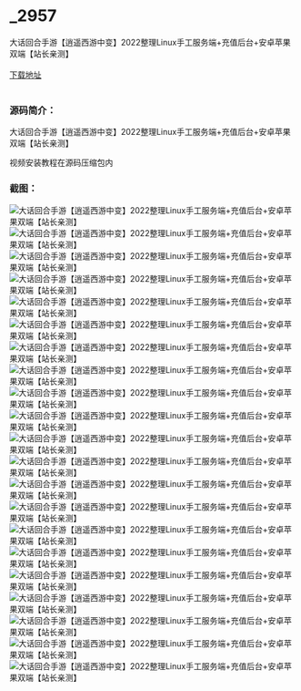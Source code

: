 # _2957
大话回合手游【逍遥西游中变】2022整理Linux手工服务端+充值后台+安卓苹果双端【站长亲测】
<br/></br>
[下载地址](https://www.uuid2.com/2957.html "下载地址")
<br/></br>
<h3>源码简介：</h3>
<p>大话回合手游【逍遥西游中变】2022整理Linux手工服务端+充值后台+安卓苹果双端【站长亲测】<p>
<p>视频安装教程在源码压缩包内<p>
<h3>截图：</h3>
<img src="https://www.uuid2.com/wp-content/uploads/img/202205/575cae0520.jpg" alt="大话回合手游【逍遥西游中变】2022整理Linux手工服务端+充值后台+安卓苹果双端【站长亲测】"><img src="https://www.uuid2.com/wp-content/uploads/img/202205/575cae0842.jpg" alt="大话回合手游【逍遥西游中变】2022整理Linux手工服务端+充值后台+安卓苹果双端【站长亲测】"><img src="https://www.uuid2.com/wp-content/uploads/img/202205/575cae0951.jpg" alt="大话回合手游【逍遥西游中变】2022整理Linux手工服务端+充值后台+安卓苹果双端【站长亲测】"><img src="https://www.uuid2.com/wp-content/uploads/img/202205/575cae0772.jpg" alt="大话回合手游【逍遥西游中变】2022整理Linux手工服务端+充值后台+安卓苹果双端【站长亲测】"><img src="https://www.uuid2.com/wp-content/uploads/img/202205/c032086634.jpg" alt="大话回合手游【逍遥西游中变】2022整理Linux手工服务端+充值后台+安卓苹果双端【站长亲测】"><img src="https://www.uuid2.com/wp-content/uploads/img/202205/c032086542.jpg" alt="大话回合手游【逍遥西游中变】2022整理Linux手工服务端+充值后台+安卓苹果双端【站长亲测】"><img src="https://www.uuid2.com/wp-content/uploads/img/202205/c032086994.jpg" alt="大话回合手游【逍遥西游中变】2022整理Linux手工服务端+充值后台+安卓苹果双端【站长亲测】"><img src="https://www.uuid2.com/wp-content/uploads/img/202205/c032086649.jpg" alt="大话回合手游【逍遥西游中变】2022整理Linux手工服务端+充值后台+安卓苹果双端【站长亲测】"><img src="https://www.uuid2.com/wp-content/uploads/img/202205/c032086338.jpg" alt="大话回合手游【逍遥西游中变】2022整理Linux手工服务端+充值后台+安卓苹果双端【站长亲测】"><img src="https://www.uuid2.com/wp-content/uploads/img/202205/c032086848.jpg" alt="大话回合手游【逍遥西游中变】2022整理Linux手工服务端+充值后台+安卓苹果双端【站长亲测】"><img src="https://www.uuid2.com/wp-content/uploads/img/202205/c032086796.jpg" alt="大话回合手游【逍遥西游中变】2022整理Linux手工服务端+充值后台+安卓苹果双端【站长亲测】"><img src="https://www.uuid2.com/wp-content/uploads/img/202205/8cd8212805.jpg" alt="大话回合手游【逍遥西游中变】2022整理Linux手工服务端+充值后台+安卓苹果双端【站长亲测】"><img src="https://www.uuid2.com/wp-content/uploads/img/202205/8cd8212434.jpg" alt="大话回合手游【逍遥西游中变】2022整理Linux手工服务端+充值后台+安卓苹果双端【站长亲测】"><img src="https://www.uuid2.com/wp-content/uploads/img/202205/8cd8212936.jpg" alt="大话回合手游【逍遥西游中变】2022整理Linux手工服务端+充值后台+安卓苹果双端【站长亲测】"><img src="https://www.uuid2.com/wp-content/uploads/img/202205/8cd8212895.jpg" alt="大话回合手游【逍遥西游中变】2022整理Linux手工服务端+充值后台+安卓苹果双端【站长亲测】"><img src="https://www.uuid2.com/wp-content/uploads/img/202205/8cd8212495.jpg" alt="大话回合手游【逍遥西游中变】2022整理Linux手工服务端+充值后台+安卓苹果双端【站长亲测】"><img src="https://www.uuid2.com/wp-content/uploads/img/202205/8cd8212297.jpg" alt="大话回合手游【逍遥西游中变】2022整理Linux手工服务端+充值后台+安卓苹果双端【站长亲测】"><img src="https://www.uuid2.com/wp-content/uploads/img/202205/28587d7726.jpg" alt="大话回合手游【逍遥西游中变】2022整理Linux手工服务端+充值后台+安卓苹果双端【站长亲测】"><img src="https://www.uuid2.com/wp-content/uploads/img/202205/28587d7112.jpg" alt="大话回合手游【逍遥西游中变】2022整理Linux手工服务端+充值后台+安卓苹果双端【站长亲测】"><img src="https://www.uuid2.com/wp-content/uploads/img/202205/28587d7376.jpg" alt="大话回合手游【逍遥西游中变】2022整理Linux手工服务端+充值后台+安卓苹果双端【站长亲测】"><img src="https://www.uuid2.com/wp-content/uploads/img/202205/28587d7532.jpg" alt="大话回合手游【逍遥西游中变】2022整理Linux手工服务端+充值后台+安卓苹果双端【站长亲测】">
